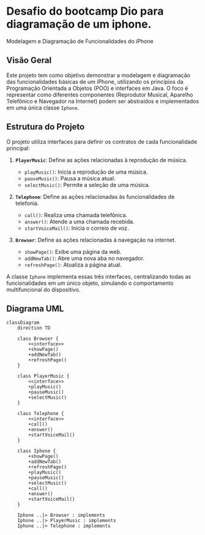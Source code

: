 # Desafio do bootcamp Dio para diagramação de um iphone.

 Modelagem e Diagramação de Funcionalidades do iPhone

## Visão Geral

Este projeto tem como objetivo demonstrar a modelagem e diagramação das funcionalidades básicas de um iPhone, utilizando os princípios da Programação Orientada a Objetos (POO) e interfaces em Java. O foco é representar como diferentes componentes (Reprodutor Musical, Aparelho Telefônico e Navegador na Internet) podem ser abstraídos e implementados em uma única classe `Iphone`.

## Estrutura do Projeto

O projeto utiliza interfaces para definir os contratos de cada funcionalidade principal:

1.  **`PlayerMusic`**: Define as ações relacionadas à reprodução de música.
    *   `playMusic()`: Inicia a reprodução de uma música.
    *   `pauseMusic()`: Pausa a música atual.
    *   `selectMusic()`: Permite a seleção de uma música.

2.  **`Telephone`**: Define as ações relacionadas às funcionalidades de telefonia.
    *   `call()`: Realiza uma chamada telefônica.
    *   `answer()`: Atende a uma chamada recebida.
    *   `startVoiceMail()`: Inicia o correio de voz.

3.  **`Browser`**: Define as ações relacionadas à navegação na internet.
    *   `showPage()`: Exibe uma página da web.
    *   `addNewTab()`: Abre uma nova aba no navegador.
    *   `refreshPage()`: Atualiza a página atual.

A classe `Iphone` implementa essas três interfaces, centralizando todas as funcionalidades em um único objeto, simulando o comportamento multifuncional do dispositivo.


## Diagrama UML

```mermaid
classDiagram
    direction TD

    class Browser {
        <<interface>>
        +showPage()
        +addNewTab()
        +refreshPage()
    }

    class PlayerMusic {
        <<interface>>
        +playMusic()
        +pauseMusic()
        +selectMusic()
    }

    class Telephone {
        <<interface>>
        +call()
        +answer()
        +startVoiceMail()
    }

    class Iphone {
        +showPage()
        +addNewTab()
        +refreshPage()
        +playMusic()
        +pauseMusic()
        +selectMusic()
        +call()
        +answer()
        +startVoiceMail()
    }

    Iphone ..|> Browser : implements
    Iphone ..|> PlayerMusic : implements
    Iphone ..|> Telephone : implements






